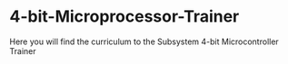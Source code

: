 # 4-bit-Microprocessor-Trainer
Here you will find the curriculum to the Subsystem 4-bit Microcontroller Trainer
